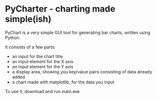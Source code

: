 # PyCharter - charting made simple(ish)

PyChart is a very simple GUI tool for generating bar charts, written using Python.

It consists of a few parts:

- an input for the chart title
- an input element for the X axis
- an input element for the Y axis
- a display area, showing you key/value pairs consisting of data already added
- a chart made with matplotlib, for the data you input

To use it, download and run main.exe
